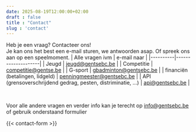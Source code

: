 ```yaml
---
date: 2025-08-19T12:00:00+02:00
draft : false
title : "Contact"
slug : 'contact'
---
```

Heb je een vraag? Contacteer ons!  
Je kan ons het best een e-mail sturen, we antwoorden asap. Of spreek ons aan op een speelmoment.
| Alle vragen ivm          |     e-mail naar               |
|----------|--------------------|
| Jeugd | jeugd@gentsebc.be |
| Competitie | competitie@gentse.be |
| G-sport | gbadminton@gentsebc.be |
| financiën (betalingen, lidgeld) | penningmeester@gentsebc.be |
| API (grensoverschrijdend gedrag, pesten, distriminatie, ...) | api@gentsebc.be |

&nbsp;
  
Voor alle andere vragen en verder info kan je terecht op <info@gentsebc.be> of gebruik onderstaand formulier

{{< contact-form >}}



